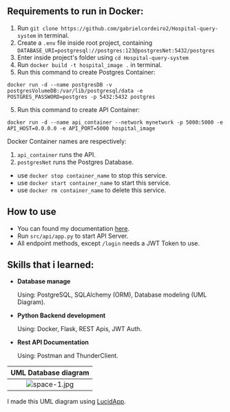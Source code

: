 ## Requirements to run in Docker:

1. Run `git clone https://github.com/gabrielcordeiro2/Hospital-query-system` in terminal.
2. Create a `.env` file inside root project, containing `DATABASE_URI=postgresql://postgres:123@postgresNet:5432/postgres`
3. Enter inside project's folder using `cd Hospital-query-system`
4. Run `docker build -t hospital_image .` in terminal.
5. Run this command to create Postgres Container:
```
docker run -d --name postgresDB -v postgresVolumeDB:/var/lib/postgresql/data -e POSTGRES_PASSWORD=postgres -p 5432:5432 postgres
```
5. Run this command to create API Container:
```
docker run -d --name api_container --network mynetwork -p 5000:5000 -e API_HOST=0.0.0.0 -e API_PORT=5000 hospital_image
```
Docker Container names are respectively:
1. `api_container` runs the API.
2. `postgresNet` runs the Postgres Database.

- use `docker stop container_name` to stop this service.
- use `docker start container_name` to start this service.
- use `docker rm container_name` to delete this service.

## How to use

- You can found my documentation [here](https://documenter.getpostman.com/view/21448782/2s83ziMiKD).
- Run `src/api/app.py` to start API Server.
- All endpoint methods, except `/login` needs a JWT Token to use.

## Skills that i learned:

- **Database manage**

  Using: PostgreSQL, SQLAlchemy (ORM), Database modeling (UML Diagram).

- **Python Backend development**
  
  Using: Docker, Flask, REST Apis, JWT Auth.

- **Rest API Documentation**
  
  Using: Postman and ThunderClient.
  
  
| UML Database diagram |
|:--:|
|![space-1.jpg](https://user-images.githubusercontent.com/100642061/194748406-81511f29-45a6-4654-af31-9c6cc565457d.png)|
I made this UML diagram using [LucidApp](https://lucid.app/documents#/dashboard).